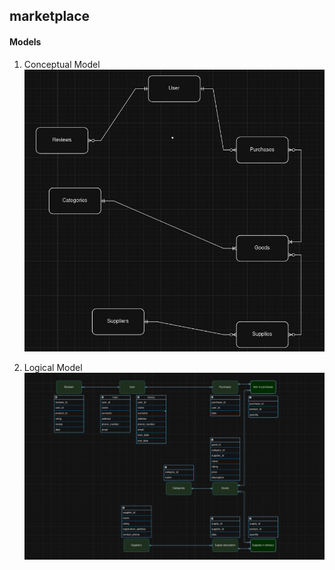 ## marketplace

#### Models

1. Conceptual Model
![plot](models/imgs/conceptual.jpg)



2. Logical Model
![plot](models/imgs/logical.png)
